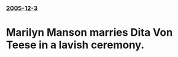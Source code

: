 ### [2005-12-3](/news/2005/12/3/index.md)

#  Marilyn Manson marries Dita Von Teese in a lavish ceremony.



